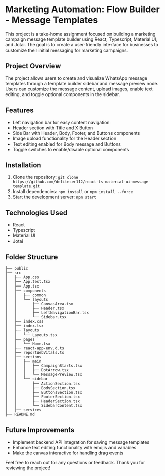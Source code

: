 # Marketing Automation: Flow Builder - Message Templates

This project is a take-home assignment focused on building a marketing campaign message template builder using React, Typescript, Material UI, and Jotai. The goal is to create a user-friendly interface for businesses to customize their initial messaging for marketing campaigns.

## Project Overview

The project allows users to create and visualize WhatsApp message templates through a template builder sidebar and message preview node. Users can customize the message content, upload images, enable text editing, and toggle optional components in the sidebar.

## Features

- Left navigation bar for easy content navigation
- Header section with Title and X Button
- Side Bar with Header, Body, Footer, and Buttons components
- Image upload functionality for the Header section
- Text editing enabled for Body message and Buttons
- Toggle switches to enable/disable optional components

## Installation

1. Clone the repository: `git clone https://github.com/deliteser112/react-ts-material-ui-message-template.git`
2. Install dependencies: `npm install` or `npm install --force`
3. Start the development server: `npm start`

## Technologies Used

- React
- Typescript
- Material UI
- Jotai

## Folder Structure

```
├── public
├── src
│   ├── App.css
│   ├── App.test.tsx
│   ├── App.tsx
│   ├── components
│   │   ├── common
│   │   └── layouts
│   │       ├── CanvasArea.tsx
│   │       ├── Header.tsx
│   │       ├── LeftNavigationBar.tsx
│   │       └── Sidebar.tsx
│   ├── index.css
│   ├── index.tsx
│   ├── layouts
│   │   └── Layouts.tsx
│   ├── pages
│   │   └── Home.tsx
│   ├── react-app-env.d.ts
│   ├── reportWebVitals.ts
│   ├── sections
│   │   ├── main
│   │   │   ├── CampaignStarts.tsx
│   │   │   ├── DotArrow.tsx
│   │   │   └── MessagePreview.tsx
│   │   └── sidebar
│   │       ├── ActionSection.tsx
│   │       ├── BodySection.tsx
│   │       ├── ButtonsSection.tsx
│   │       ├── FooterSection.tsx
│   │       ├── HeaderSection.tsx
│   │       └── SidebarContent.tsx
│   ├── services
├── README.md
```

## Future Improvements

- Implement backend API integration for saving message templates
- Enhance text editing functionality with emojis and variables
- Make the canvas interactive for handling drag events

Feel free to reach out for any questions or feedback. Thank you for reviewing the project!
